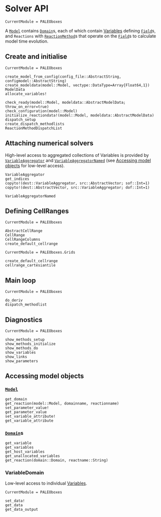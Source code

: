 # Solver API

```@meta
CurrentModule = PALEOboxes
```

A [`Model`](@ref) contains [`Domain`](@ref)s, each of which contain [Variables](@ref) defining [`Field`](@ref)s, and `Reactions` with [`ReactionMethod`](@ref)s that operate on the [`Field`](@ref)s to calculate model time evolution.


## Create and initialise
```@meta
CurrentModule = PALEOboxes
```
```@docs
create_model_from_config(config_file::AbstractString, configmodel::AbstractString)
create_modeldata(model::Model, vectype::DataType=Array{Float64,1})
ModelData
allocate_variables!

check_ready(model::Model, modeldata::AbstractModelData; throw_on_error=true)
check_configuration(model::Model)
initialize_reactiondata!(model::Model, modeldata::AbstractModelData)
dispatch_setup
create_dispatch_methodlists
ReactionMethodDispatchList
```

## Attaching numerical solvers
High-level access to aggregated collections of Variables is provided by [`VariableAggregator`](@ref) and [`VariableAggregatorNamed`](@ref) (see [Accessing model objects](@ref) for low-level access).
```@docs
VariableAggregator
get_indices
copyto!(dest::VariableAggregator, src::AbstractVector; sof::Int=1)
copyto!(dest::AbstractVector, src::VariableAggregator; dof::Int=1)

VariableAggregatorNamed
```

## Defining CellRanges
```@meta
CurrentModule = PALEOboxes
```
```@docs
AbstractCellRange
CellRange
CellRangeColumns
create_default_cellrange
```
```@meta
CurrentModule = PALEOboxes.Grids
```
```@docs
create_default_cellrange
cellrange_cartesiantile
```

## Main loop
```@meta
CurrentModule = PALEOboxes
```
```@docs
do_deriv
dispatch_methodlist
```


## Diagnostics
```@meta
CurrentModule = PALEOboxes
```
```@docs
show_methods_setup
show_methods_initialize
show_methods_do
show_variables
show_links
show_parameters
```

## Accessing model objects

### [`Model`](@ref)
```@docs
get_domain
get_reaction(model::Model, domainname, reactionname)
set_parameter_value!
get_parameter_value
set_variable_attribute!
get_variable_attribute

```

### [`Domain`](@ref)s
```@docs
get_variable
get_variables
get_host_variables
get_unallocated_variables
get_reaction(domain::Domain, reactname::String)
```

### VariableDomain
Low-level access to individual [Variables](@ref).
```@meta
CurrentModule = PALEOboxes
```
```@docs
set_data!
get_data
get_data_output
```

